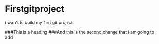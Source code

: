 # Firstgitproject
i wan't to build my first git project

###This is a heading
###And this is the second change that i am going to add
